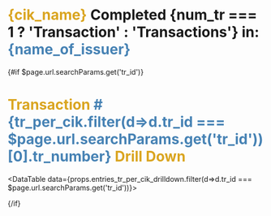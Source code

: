 <script>
    // const total_cik_per_cusip = props.other_cik_per_cusip[0].total_num_cik
    // const total_tr_per_cusip = props.other_cik_per_cusip[0].total_num_tr
    let tr_per_cik = props.entries_tr_per_cik;
    const cik_name = props.entries_tr_per_cik.at(0).cik_name
    const name_of_issuer = props.entries_tr_per_cik.at(0).name_of_issuer 
    const num_tr = props.entries_tr_per_cik.at(0).num_tr
    const format_usd = '[>=1000000000000]$#,##0.0,,,,"T";[>=1000000000]$#,##0.0,,,"B";[>=1000000]$#,##0.0,,"M";$#,##0k'
    const format_usd_no_t = '[>=10000000000]$#,##0.0,,,"B";[>=10000000]$#,##0.0,"M";[>=1000][<100000]$#,##0;$#,##0k'
    const format_shares = '[>=10000000000]#,##0.0,,,"B";[>=10000000]#,##0.0,"M";[>=1000][<100000]#,##0;#,##0k'

    // '[>=1000000000000]$#,##0.0,,,,"T";[>=1000000000]$#,##0.0,,,"B";[>=1000000]$#,##0,,"M";$#,##k'
</script>

# <span style="color: goldenrod;">{cik_name}</span> Completed {num_tr === 1 ? 'Transaction' : 'Transactions'} in: <br>**<span style="color: steelblue;">{name_of_issuer}</span>** 

<!-- ## List of trades: -->
<!-- (click for details) -->




<DataTable data={tr_per_cik} link=link>
<Column id="tr_number"  title='Tr #' align="left" />
    <Column id="tr_open"  title='Open'/>
<Column id="tr_open_value"  title='Entry Value' fmt={format_usd_no_t} align="left"/>
    <Column id="tr_duration_qtr" title='Duration (Qtr)' align="left"/>
    <Column id="tr_close"  title='Close' align="right"/>
    <Column id="tr_close_value" title='Exit Value' fmt={format_usd_no_t} align="right"/>
    <Column id="tr_twrr" title='TR TWRR' fmt='#0.01\%'/> 
</DataTable>


{#if   $page.url.searchParams.get('tr_id')}
# <span style="color: goldenrod;">Transaction **<span style="color: steelblue;"># {tr_per_cik.filter(d=>d.tr_id ===   $page.url.searchParams.get('tr_id'))[0].tr_number}</span>** Drill Down</span>


<DataTable data={props.entries_tr_per_cik_drilldown.filter(d=>d.tr_id ===   $page.url.searchParams.get('tr_id'))}>
<Column id="quarter"  title='Quarter' sort=true/>
<Column id="adj_mode_sec_price"  title='Price'/>
<Column id="tr_type"  title='TR Type' alignt="right"/>
<Column id="tr_shares"  title='TR Shares' align="left"/>
<!-- <Column id="tr_value"  title='Tr Value' fmt={format_usd}/> -->
<Column id="value"  title='Total Value' fmt={format_usd}/>
<Column id="roll_twrr"  title='Rolling TWRR' fmt='#0.01\%'/> 
<Column id="tr_twrr"  title='TR TWRR' fmt='#0.01\%'/> 
<Column id="opp_cost"  title='Opp Cost' fmt='#0.01\%'/> 
<Column id="max_roll_up" title='Max Roll Up' fmt='#0.01\%'/>
</DataTable>

<!-- {:else} -->
<!-- <DataTable data={props.tr_per_cik_drilldown}>
<Column id="quarter"  title='Quarter'/>
<Column id="tr_type"  title='Exit On' />
</DataTable> -->

{/if}
<!-- **TODO**:*Sort out wrong P/L in transactins wehere stock split occured"*

**TODO**:*Sort out wrong 'CLOSE' when the current quarter is the same as the maximum reported quarter for this cik"*


**TODO**:*Maybe add component/info on "Who else added/reduced the same security in the same quarter?"*

**TODO**:*Add more statistics around the transaction. Like total P/L per each TR and P/L between each period, percentage change for values/shares
added or reduced, "
I might also somehow connect the cik, cusip AND the quarter from the previos page to this page's default view and automaticallyl select the correct transation and maybe even highlight the quarte of transactions...
but it might be just a red herring and something that disctacts me from the core focus on quality and not
quantity of charts...
focus on what is really needed...* -->

<!-- # <span style="color: goldenrod;">Who else traded in<br>**<span style="color: steelblue;">{name_of_issuer}</span>** 
### Since 1999  there have been **{total_cik_per_cusip}** superinvestors who traded **{total_tr_per_cusip}** times in {name_of_issuer}

**TODO**:*1- I need to make the part 'since 1999' dynamic and dependent on the actual data.
I need to have a real year where trading in this company started for the first time"
2- Add a column that show the quarter for the earliest trade and current holdings' value*

**TODO**:*Add a slider to select the quarter on which a trade was open and add a search box for Superinvestor * -->

<!-- <DataTable data={props.other_cik_per_cusip} link="link">
<Column id="cik_name"  title='Superinvestor' sort=true/>
<Column id="num_tr_per_cik"  title='# Tr' />
<Column id="avg_tr_pnl_per_cik"  title='Avg %P/L' fmt='#0.01\%'/>
<Column id="link"  />
</DataTable> -->


